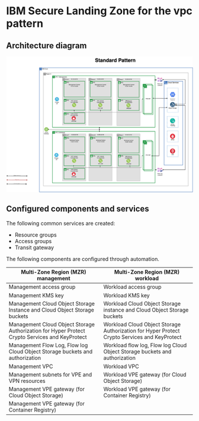 # IBM Secure Landing Zone for the vpc pattern

## Architecture diagram

![VPC pattern architecture diagram](../images/patterns/vpc-pattern.png)

## Configured components and services

The following common services are created:

- Resource groups
- Access groups
- Transit gateway

The following components are configured through automation.

| Multi-Zone Region (MZR) management | Multi-Zone Region (MZR) workload |
|---|---|
| Management access group | Workload access group |
| Management KMS key | Workload KMS key |
| Management Cloud Object Storage Instance and Cloud Object Storage buckets | Workload Cloud Object Storage instance and Cloud Object Storage buckets |
| Management Cloud Object Storage Authorization for Hyper Protect Crypto Services and KeyProtect | Workload Cloud Object Storage Authorization for Hyper Protect Crypto Services and KeyProtect |
| Management Flow Log, Flow log Cloud Object Storage buckets and authorization | Workload flow log, Flow log Cloud Object Storage buckets and authorization |
| Management VPC | Workload VPC |
| Management subnets for VPE and VPN resources | Workload VPE gateway (for Cloud Object Storage) |
| Management VPE gateway (for Cloud Object Storage) | Workload VPE gateway (for Container Registry) |
| Management VPE gateway (for Container Registry) |  |
